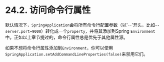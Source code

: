 # 24.2. 访问命令行属性

默认情况下，`SpringApplication`会将所有命令行配置参数（以'--'开头，比如`--server.port=9000`）转化成一个`property`，并将其添加到Spring `Environment`中。正如以上章节提过的，命令行属性总是优先于其他属性源。

如果不想将命令行属性添加到`Environment`，你可以使用`SpringApplication.setAddCommandLineProperties(false)`来禁用它们。

